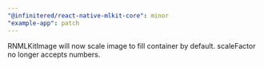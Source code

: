 ```yaml
---
"@infinitered/react-native-mlkit-core": minor
"example-app": patch
---
```


RNMLKitImage will now scale image to fill container by default. scaleFactor no longer accepts numbers.
